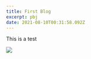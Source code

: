 ```yaml
---
title: First Blog
excerpt: pbj
date: 2021-08-10T00:31:58.092Z
---
```

This is a test 

![](/uploads/images-1-.jpg)